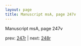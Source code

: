 ```yaml
---
layout: page
title: Manuscript msA, page 247v
---
```


Manuscript msA, page 247v

prev:  [247r](../247r) | next:  [248r](../248r)